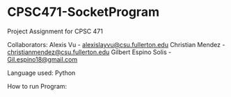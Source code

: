 # CPSC471-SocketProgram
Project Assignment for CPSC 471

Collaborators:
Alexis Vu - alexislayvu@csu.fullerton.edu
Christian Mendez - christianmendez@csu.fullerton.edu
Gilbert Espino Solis - Gil.espino18@gmail.com

Language used:
Python

How to run Program:
